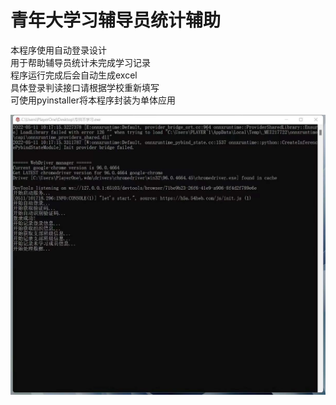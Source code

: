 # 青年大学习辅导员统计辅助

本程序使用自动登录设计\
用于帮助辅导员统计未完成学习记录\
程序运行完成后会自动生成excel\
具体登录判读接口请根据学校重新填写\
可使用pyinstaller将本程序封装为单体应用

![demo.jpeg](demo.jpeg)